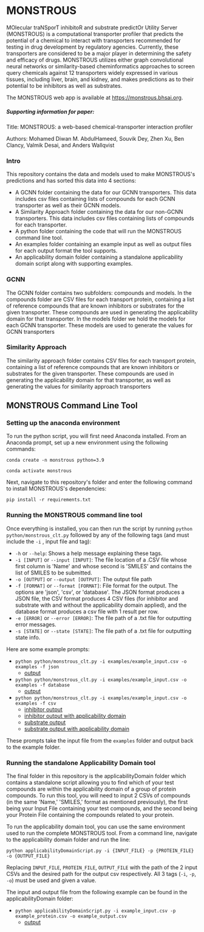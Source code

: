 # MONSTROUS

MOlecular traNSporT inhibitoR and substrate predictOr Utility Server (MONSTROUS) is a computational transporter profiler that predicts the potential of a chemical to interact with transporters recommended for testing in drug development by regulatory agencies. Currently, these transporters are considered to be a major player in determining the safety and efficacy of drugs. MONSTROUS utilizes either graph convolutional neural networks or similarity-based cheminformatics approaches to screen query chemicals against 12 transporters widely expressed in various tissues, including liver, brain, and kidney, and makes predictions as to their potential to be inhibitors as well as substrates.

The MONSTROUS web app is available at https://monstrous.bhsai.org.

##### Supporting information for paper:
Title: MONSTROUS: a web-based chemical-transporter interaction profiler

Authors: Mohamed Diwan M. AbdulHameed,
Souvik Dey, Zhen Xu, Ben Clancy,
Valmik Desai, and Anders Wallqvist

### Intro
This repository contains the data and models used to make MONSTROUS's predictions and has sorted this data into 4 sections:
- A GCNN folder containing the data for our GCNN transporters. This data includes csv files containing lists of compounds for each GCNN transporter as well as their GCNN models.
- A Similarity Approach folder containing the data for our non-GCNN transporters. This data includes csv files containing lists of compounds for each transporter.
- A python folder containing the code that will run the MONSTROUS command line tool.
- An examples folder containing an example input as well as output files for each output format the tool supports.
- An applicability domain folder containing a standalone applicability domain script along with supporting examples.

### GCNN
The GCNN folder contains two subfolders: compounds and models. In the compounds folder are CSV files for each transport protein, containing a list of reference compounds that are known inhibitors or substrates for the given transporter. These compounds are used in generating the applicability domain for that transporter. In the models folder we hold the models for each GCNN transporter. These models are used to generate the values for GCNN transporters

### Similarity Approach
The similarity approach folder contains CSV files for each transport protein, containing a list of reference compounds that are known inhibitors or substrates for the given transporter. These compounds are used in generating the applicability domain for that transporter, as well as generating the values for similarity approach transporters

## MONSTROUS Command Line Tool

### Setting up the anaconda environment
To run the python script, you will first need Anaconda installed. From an Anaconda prompt, set up a new environment using the following commands:

`conda create -n monstrous python=3.9`

`conda activate monstrous`

Next, navigate to this repository's folder and enter the following command to install MONSTROUS's dependencies:

`pip install -r requirements.txt`

### Running the MONSTROUS command line tool

Once everything is installed, you can then run the script by running `python python/monstrous_clt.py` followed by any of the following tags (and must include the `-i` , input file and tag):
- `-h` or `--help`: Shows a help message explaining these tags.
- `-i [INPUT]` or `--input [INPUT]`: The file location of a .CSV file whose first column is 'Name' and whose second is 'SMILES' and contains the list of SMILES to be submitted.
- `-o [OUTPUT]` or `--output [OUTPUT]`: The output file path
- `-f [FORMAT]` or `--format [FORMAT]`: File format for the output. The options are 'json', 'csv', or 'database'. The JSON format produces a JSON file, the CSV format produces 4 CSV files (for inhibitor and substrate with and without the applicability domain applied), and the database format produces a csv file with 1 result per row. 
- `-e [ERROR]` or `--error [ERROR]`: The file path of a .txt file for outputting error messages.
- `-s [STATE]` or `--state [STATE]`: The file path of a .txt file for outputting state info.

Here are some example prompts:

- `python python/monstrous_clt.py -i examples/example_input.csv -o examples -f json`
	- [output](https://github.com/BHSAI/MONSTROUS/blob/main/examples/example_json_output.json) 
- `python python/monstrous_clt.py -i examples/example_input.csv -o examples -f database`
	- [output](https://github.com/BHSAI/MONSTROUS/blob/main/examples/example_database_output.csv)
- `python python/monstrous_clt.py -i examples/example_input.csv -o examples -f csv`
	- [inhibitor output](https://github.com/BHSAI/MONSTROUS/blob/main/examples/example_csv_output_inhibitor.csv)
	- [inhibitor output with applicability domain](https://github.com/BHSAI/MONSTROUS/blob/main/examples/example_csv_output_inhibitor_with_applicability_domain.csv)
	- [substrate output](https://github.com/BHSAI/MONSTROUS/blob/main/examples/example_csv_output_substrate.csv)
	- [substrate output with applicability domain](https://github.com/BHSAI/MONSTROUS/blob/main/examples/example_csv_output_substrate_with_applicability_domain.csv)

These prompts take the input file from the `examples` folder and output back to the example folder.

### Running the standalone Applicability Domain tool

The final folder in this repository is the applicabilityDomain folder which contains a standalone script allowing you to find which of your test compounds are within the applicability domain of a group of protein compounds. To run this tool, you will need to input 2 CSVs of compounds (in the same 'Name,' 'SMILES,' format as mentioned previously), the first being your Input File containing your test compounds, and the second being your Protein File containing the compounds related to your protein. 

To run the applicability domain tool, you can use the same environment used to run the complete MONSTROUS tool.
From a command line, navigate to the applicability domain folder and run the line:

`python applicabilityDomainScript.py -i {INPUT_FILE} -p {PROTEIN_FILE} -o {OUTPUT_FILE}`

Replacing `INPUT_FILE`, `PROTEIN_FILE`, `OUTPUT_FILE` with the path of the 2 input CSVs and the desired path for the output csv respectively. All 3 tags (`-i`, `-p`, `-o`) must be used and given a value.

The input and output file from the following example can be found in the applicabilityDomain folder:

- `python applicabilityDomainScript.py -i example_input.csv -p example_protein.csv -o example_output.csv`
  - [output](https://github.com/BHSAI/MONSTROUS/blob/main/applicabilityDomain/example_output.csv)
